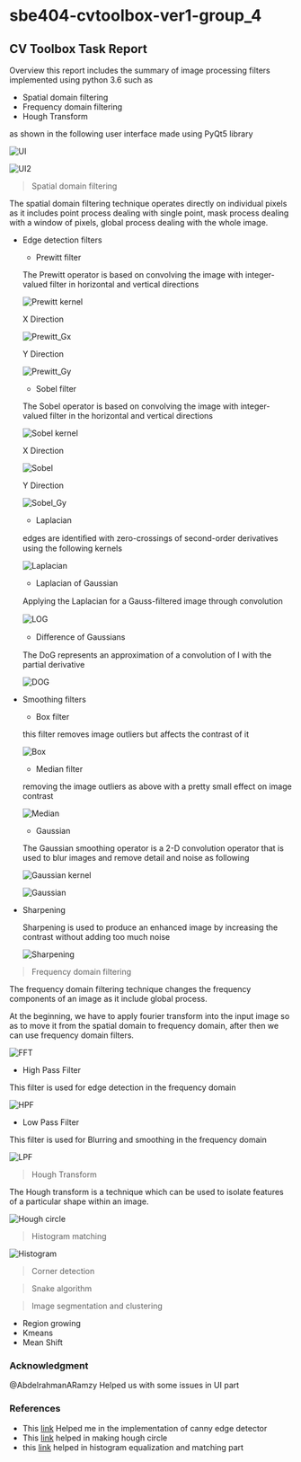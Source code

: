 # sbe404-cvtoolbox-ver1-group_4

## CV Toolbox Task Report

Overview
this report includes the summary of image processing filters implemented using python 3.6 such as
- Spatial domain filtering
- Frequency domain filtering
- Hough Transform

as shown in the following user interface made using PyQt5 library

![UI](https://user-images.githubusercontent.com/44654878/56047144-18b2ac00-5d45-11e9-9779-be28a965f72e.PNG)

![UI2](https://user-images.githubusercontent.com/44654878/56047234-4566c380-5d45-11e9-973c-c879bf654562.PNG)

> Spatial domain filtering

The spatial domain filtering technique operates directly on individual pixels as it includes point process dealing with single point, mask process dealing with a window of pixels, global process dealing with the whole image.

- Edge detection filters
  - Prewitt filter
  
  The Prewitt operator is based on convolving the image with integer-valued filter in horizontal and vertical directions
  
  ![Prewitt kernel](https://user-images.githubusercontent.com/44654878/56047562-f66d5e00-5d45-11e9-8c16-f04b39b16a79.PNG)
  
  X Direction
  
  ![Prewitt_Gx](https://user-images.githubusercontent.com/44654878/56066928-955f7d80-5d79-11e9-87e6-82d3a71198e7.PNG)
  
  Y Direction
  
  ![Prewitt_Gy](https://user-images.githubusercontent.com/44654878/56066929-955f7d80-5d79-11e9-81dd-b35c325bc02a.PNG)
  
  - Sobel filter
  
  The Sobel operator is based on convolving the image with integer-valued filter in the horizontal and vertical directions
  
  ![Sobel kernel](https://user-images.githubusercontent.com/44654878/56047564-f705f480-5d45-11e9-826c-dd2911ea1246.PNG)
  
  X Direction
  
  ![Sobel](https://user-images.githubusercontent.com/44654878/56066931-95f81400-5d79-11e9-9a7b-1853ba4d1bcc.PNG)
  
  Y Direction
  
  ![Sobel_Gy](https://user-images.githubusercontent.com/44654878/56066933-95f81400-5d79-11e9-90c1-a9692c66d2e1.PNG)
  
  - Laplacian
  
  edges are identiﬁed with zero-crossings of second-order derivatives using the following kernels
  
  ![Laplacian](https://user-images.githubusercontent.com/44654878/56066924-94c6e700-5d79-11e9-9bee-1a81bea1d96c.PNG)
  
  - Laplacian of Gaussian
  
  Applying the Laplacian for a Gauss-ﬁltered image through convolution
  
  ![LOG](https://user-images.githubusercontent.com/44654878/56066926-94c6e700-5d79-11e9-882c-bbbdf9abe412.PNG)
  
  - Diﬀerence of Gaussians
  
  The DoG represents an approximation of a convolution of I with the partial derivative
  
  ![DOG](https://user-images.githubusercontent.com/44654878/56067462-824dad00-5d7b-11e9-83b6-6722c49cf998.jpeg)
  
- Smoothing filters
  - Box filter
  
  this filter removes image outliers but affects the contrast of it
  
  ![Box](https://user-images.githubusercontent.com/44654878/56066935-9690aa80-5d79-11e9-8225-51fae184107d.PNG)
  
  - Median filter
  
  removing the image outliers as above with a pretty small effect on image contrast
  
  ![Median](https://user-images.githubusercontent.com/44654878/56066927-955f7d80-5d79-11e9-8590-ad80f8861e48.PNG)
  
  - Gaussian
  
  The Gaussian smoothing operator is a 2-D convolution operator that is used to blur images and remove detail and noise as following
  
  ![Gaussian kernel](https://user-images.githubusercontent.com/44654878/56047556-f5d4c780-5d45-11e9-8df5-8f1159435f74.PNG)
  
  ![Gaussian](https://user-images.githubusercontent.com/44654878/56066936-9690aa80-5d79-11e9-9179-9847d27ba1fb.PNG)
  
- Sharpening

  Sharpening is used to produce an enhanced image by increasing the contrast without adding too much noise
  
  ![Sharpening](https://user-images.githubusercontent.com/44654878/56066930-955f7d80-5d79-11e9-9482-d323f8d00e22.PNG)
  
> Frequency domain filtering

The frequency domain filtering technique changes the frequency components of an image as it include global process.

At the beginning, we have to apply fourier transform into the input image so as to move it from the spatial domain to frequency domain, after then we can use frequency domain filters.

![FFT](https://user-images.githubusercontent.com/44654878/56049399-abede080-5d49-11e9-90b7-431ca13f852c.jpeg)

- High Pass Filter

This filter is used for edge detection in the frequency domain

![HPF](https://user-images.githubusercontent.com/44654878/56049397-abede080-5d49-11e9-958f-8a51d5838fcd.jpeg)

- Low Pass Filter

This filter is used for Blurring and smoothing in the frequency domain

![LPF](https://user-images.githubusercontent.com/44654878/56049398-abede080-5d49-11e9-9785-bc58db9fbac6.jpeg)
 
> Hough Transform

The Hough transform is a technique which can be used to isolate features of a particular shape within an image.

![Hough circle](https://user-images.githubusercontent.com/44654878/56067218-aceb3600-5d7a-11e9-97a2-b544a117288b.jpeg)

> Histogram matching

![Histogram](https://user-images.githubusercontent.com/44654878/56049396-abede080-5d49-11e9-85a2-9c86a043e1e6.jpeg)

> Corner detection

> Snake algorithm

> Image segmentation and clustering
- Region growing
- Kmeans
- Mean Shift

### Acknowledgment

@AbdelrahmanARamzy Helped us with some issues in UI part

### References

- This [link](https://towardsdatascience.com/canny-edge-detection-step-by-step-in-python-computer-vision-b49c3a2d8123) Helped me in the implementation of canny edge detector
- This [link](https://www.codingame.com/playgrounds/38470/how-to-detect-circles-in-images) helped in making hough circle
- this [link](https://www.youtube.com/watch?v=YxZUnJ_Ok2w&list=PLh6SAYydrIpctChfPFBlopqw-TGjwWf_8&index=8) helped in histogram equalization and matching part

